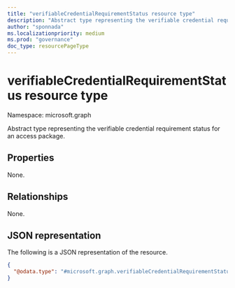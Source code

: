 ```yaml
---
title: "verifiableCredentialRequirementStatus resource type"
description: "Abstract type representing the verifiable credential requirement status for an access package."
author: "sponnada"
ms.localizationpriority: medium
ms.prod: "governance"
doc_type: resourcePageType
---
```


# verifiableCredentialRequirementStatus resource type

Namespace: microsoft.graph


Abstract type representing the verifiable credential requirement status for an access package.

## Properties
None.

## Relationships
None.

## JSON representation
The following is a JSON representation of the resource.
<!-- {
  "blockType": "resource",
  "@odata.type": "microsoft.graph.verifiableCredentialRequirementStatus"
}
-->
``` json
{
  "@odata.type": "#microsoft.graph.verifiableCredentialRequirementStatus"
}
```

